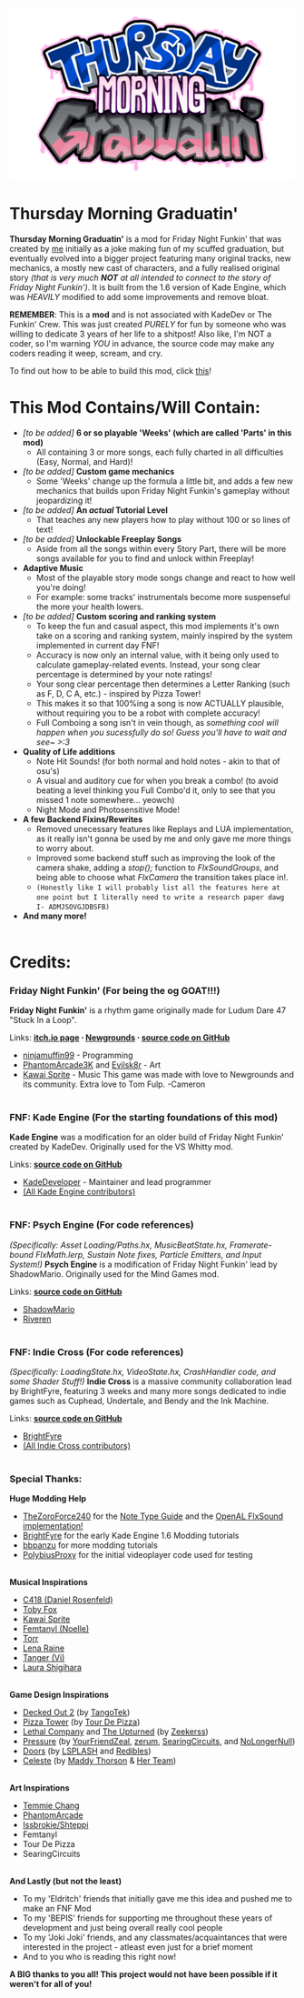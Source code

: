 ![Kade Engine logo](art/NewRevampedLogo/titleNewest.png)

# Thursday Morning Graduatin'
**Thursday Morning Graduatin'** is a mod for Friday Night Funkin' that was created by [me](https://github.com/DreamedWave) initially as a joke making fun of my scuffed graduation, but eventually evolved into a bigger project featuring many original tracks, new mechanics, a mostly new cast of characters, and a fully realised original story *(that is very much **NOT** at all intended to connect to the story of Friday Night Funkin')*. It is built from the 1.6 version of Kade Engine, which was *HEAVILY* modified to add some improvements and remove bloat.

**REMEMBER**: This is a **mod** and is not associated with KadeDev or The Funkin' Crew. This was just created *PURELY* for fun by someone who was willing to dedicate 3 years of her life to a shitpost! Also like, I'm NOT a coder, so I'm warning *YOU* in advance, the source code may make any coders reading it weep, scream, and cry.

To find out how to be able to build this mod, click [this](https://github.com/DreamedWave/Thursday-Morning-Graduatin/blob/main/BUILDING-GUIDE.md)!

# This Mod Contains/Will Contain:
 - *[to be added]* **6 or so playable 'Weeks' (which are called 'Parts' in this mod)**
      - All containing 3 or more songs, each fully charted in all difficulties (Easy, Normal, and Hard)!
 - *[to be added]* **Custom game mechanics**
      - Some 'Weeks' change up the formula a little bit, and adds a few new mechanics that builds upon Friday Night Funkin's gameplay without jeopardizing it!
 - *[to be added]* **An *actual* Tutorial Level**
      - That teaches any new players how to play without 100 or so lines of text!
 - *[to be added]* **Unlockable Freeplay Songs**
      - Aside from all the songs within every Story Part, there will be more songs available for you to find and unlock within Freeplay!
 - **Adaptive Music**
      - Most of the playable story mode songs change and react to how well you're doing!
      - For example: some tracks' instrumentals become more suspenseful the more your health lowers.
 - *[to be added]* **Custom scoring and ranking system**
      - To keep the fun and casual aspect, this mod implements it's own take on a scoring and ranking system, mainly inspired by the system implemented in current day FNF!
      - Accuracy is now only an internal value, with it being only used to calculate gameplay-related events. Instead, your song clear percentage is determined by your note ratings!
      - Your song clear percentage then determines a Letter Ranking (such as F, D, C A, etc.) - inspired by Pizza Tower!
      - This makes it so that 100%ing a song is now ACTUALLY plausible, without requiring you to be a robot with complete accuracy!
      - Full Comboing a song isn't in vein though, as *something cool will happen when you sucessfully do so! Guess you'll have to wait and see~ >:3*
 - **Quality of Life additions**
      - Note Hit Sounds! (for both normal and hold notes - akin to that of osu's)
      - A visual and auditory cue for when you break a combo! (to avoid beating a level thinking you Full Combo'd it, only to see that you missed 1 note somewhere... yeowch)
      - Night Mode and Photosensitive Mode!
 - **A few Backend Fixins/Rewrites**
      - Removed unecessary features like Replays and LUA implementation, as it really isn't gonna be used by me and only gave me more things to worry about.
      - Improved some backend stuff such as improving the look of the camera shake, adding a *stop();* function to *FlxSoundGroups*, and being able to choose what *FlxCamera* the transition takes place in!.
      - `(Honestly like I will probably list all the features here at one point but I literally need to write a research paper dawg I- ADMJSOVGJDBSFB)`
 - **And many more!**
<br></br>

# Credits:
### Friday Night Funkin' (For being the og GOAT!!!)
 **Friday Night Funkin'** is a rhythm game originally made for Ludum Dare 47 "Stuck In a Loop".
 
Links: **[itch.io page](https://ninja-muffin24.itch.io/funkin) ⋅ [Newgrounds](https://www.newgrounds.com/portal/view/770371) ⋅ [source code on GitHub](https://github.com/ninjamuffin99/Funkin)**
 - [ninjamuffin99](https://twitter.com/ninja_muffin99) - Programming
 - [PhantomArcade3K](https://twitter.com/phantomarcade3k) and [Evilsk8r](https://twitter.com/evilsk8r) - Art
 - [Kawai Sprite](https://twitter.com/kawaisprite) - Music
 This game was made with love to Newgrounds and its community. Extra love to Tom Fulp. -Cameron
<br></br>

### FNF: Kade Engine (For the starting foundations of this mod)
 **Kade Engine** was a modification for an older build of Friday Night Funkin' created by KadeDev. Originally used for the VS Whitty mod.
 
 Links: **[source code on GitHub](https://github.com/kadedev/Kade-Engine)**
 - [KadeDeveloper](https://twitter.com/KadeDeveloper) - Maintainer and lead programmer
 - [(All Kade Engine contributors)](https://github.com/KadeDev/Kade-Engine/graphs/contributors)
<br></br>

### FNF: Psych Engine (For code references)
 *(Specifically: Asset Loading/Paths.hx, MusicBeatState.hx, Framerate-bound FlxMath.lerp, Sustain Note fixes, Particle Emitters, and Input System!)*
 **Psych Engine** is a modification of Friday Night Funkin' lead by ShadowMario. Originally used for the Mind Games mod.

 Links: **[source code on GitHub](https://github.com/ShadowMario/FNF-PsychEngine)**
 - [ShadowMario](https://twitter.com/shadow_mario_)
 - [Riveren](https://twitter.com/riverennn)
<br></br>

### FNF: Indie Cross (For code references)
 *(Specifically: LoadingState.hx, VideoState.hx, CrashHandler code, and some Shader Stuff!)*
 **Indie Cross** is a massive community collaboration lead by BrightFyre, featuring 3 weeks and many more songs dedicated to indie games such as Cuphead, Undertale, and Bendy and the Ink Machine.

 Links: **[source code on GitHub](https://github.com/brightfyregit/Indie-Cross-Public)**
 - [BrightFyre](https://linktr.ee/BrightFyre)
 - [(All Indie Cross contributors)](https://github.com/brightfyregit/Indie-Cross-Public/blob/master/source/CreditsMenu.hx)
<br></br>

### Special Thanks:
 **Huge Modding Help**
   - [TheZoroForce240](https://github.com/TheZoroForce240) for the [Note Type Guide](https://drive.google.com/file/d/1YcG1TphzhbHgadgezhZQeUW65pPNtirG/view) and the [OpenAL FlxSound implementation!](https://github.com/TheZoroForce240/FlxSoundFilters)
   - [BrightFyre](https://www.youtube.com/channel/UCvbZKyPNpKGri4uKGsZSw6w) for the early Kade Engine 1.6 Modding tutorials
   - [bbpanzu](https://www.youtube.com/channel/UCkdhotVDNwu7ZCoe-99AJRQ) for more modding tutorials
   - [PolybiusProxy](https://github.com/polybiusproxy) for the initial videoplayer code used for testing
  <br></br>

**Musical Inspirations**
   - [C418 (Daniel Rosenfeld)](https://c418.bandcamp.com/)
   - [Toby Fox](https://tobyfox.bandcamp.com/)
   - [Kawai Sprite](https://drugpop.bandcamp.com/)
   - [Femtanyl (Noelle)](https://www.youtube.com/@Femtanyl03)
   - [Torr](https://linktr.ee/torrmusic)
   - [Lena Raine](https://www.notion.so/RADICAL-DREAMLAND-62b6665ca4ce4c658b7f036e930551a3?pvs=4#83c26288234247d8bc360080d9d47bc8)
   - [Tanger (Vi)](https://www.youtube.com/@Tangermusic)
   - [Laura Shigihara](https://www.youtube.com/@supershigi)
<br></br>

 **Game Design Inspirations**
   - [Decked Out 2](https://www.youtube.com/watch?v=aoVVCwx6k1w) (by [TangoTek](https://www.youtube.com/@TangoTekLP))
   - [Pizza Tower](https://store.steampowered.com/app/2231450/Pizza_Tower/) (by [Tour De Pizza](https://twitter.com/PizzaTowergame))
   - [Lethal Company](https://store.steampowered.com/app/1966720/Lethal_Company/) and [The Upturned](https://store.steampowered.com/app/1717770/The_Upturned/) (by [Zeekerss](https://twitter.com/ZeekerssRBLX))
   - [Pressure](https://www.roblox.com/games/12411473842/Pressure) (by [YourFriendZeal](https://twitter.com/YourFriendZeal), [zerum](https://twitter.com/zerkichi), [SearingCircuits](https://twitter.com/SearingCircuits), and [NoLongerNull](https://twitter.com/NoLongerNull))
   - [Doors](https://www.roblox.com/games/6516141723/DOORS) (by [LSPLASH](https://x.com/LightningSplash) and [Redibles](https://x.com/RediblesQW))
   - [Celeste](https://store.steampowered.com/app/504230/Celeste/) (by [Maddy Thorson](https://www.mattmakesgames.com/) & [Her Team](https://www.exok.com/))
<br></br>

 **Art Inspirations**
   - [Temmie Chang](https://www.youtube.com/Temmiechang)
   - [PhantomArcade](https://phantomarcade.newgrounds.com/)
   - [Issbrokie/Shteppi](https://www.instagram.com/shteppi/)
   - Femtanyl
   - Tour De Pizza
   - SearingCircuits
<br></br>

 **And Lastly (but not the least)**
   - To my 'Eldritch' friends that initially gave me this idea and pushed me to make an FNF Mod
   - To my 'BEPIS' friends for supporting me throughout these years of development and just being overall really cool people
   - To my 'Joki Joki' friends, and any classmates/acquaintances that were interested in the project - atleast even just for a brief moment
   - And to you who is reading this right now!

**A BIG thanks to you all! This project would not have been possible if it weren't for all of you!**
